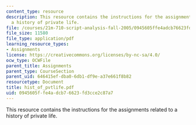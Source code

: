 ```yaml
---
content_type: resource
description: This resource contains the instructions for the assignments related to
  a history of private life.
file: /courses/21m-710-script-analysis-fall-2005/0945605ffe4adcb76623fd3cce2c87a7_hist_of_pvtlife.pdf
file_size: 11580
file_type: application/pdf
learning_resource_types:
- Assignments
license: https://creativecommons.org/licenses/by-nc-sa/4.0/
ocw_type: OCWFile
parent_title: Assignments
parent_type: CourseSection
parent_uid: 646415ef-dba0-6db1-df9e-a37e661f8b82
resourcetype: Document
title: hist_of_pvtlife.pdf
uid: 0945605f-fe4a-dcb7-6623-fd3cce2c87a7
---
```

This resource contains the instructions for the assignments related to a history of private life.